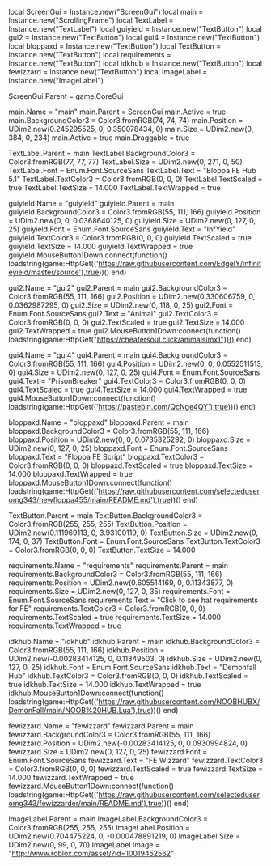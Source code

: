 
local ScreenGui = Instance.new("ScreenGui")
local main = Instance.new("ScrollingFrame")
local TextLabel = Instance.new("TextLabel")
local guiyield = Instance.new("TextButton")
local gui2 = Instance.new("TextButton")
local gui4 = Instance.new("TextButton")
local bloppaxd = Instance.new("TextButton")
local TextButton = Instance.new("TextButton")
local requirements = Instance.new("TextButton")
local idkhub = Instance.new("TextButton")
local fewizzard = Instance.new("TextButton")
local ImageLabel = Instance.new("ImageLabel")


ScreenGui.Parent = game.CoreGui

main.Name = "main"
main.Parent = ScreenGui
main.Active = true
main.BackgroundColor3 = Color3.fromRGB(74, 74, 74)
main.Position = UDim2.new(0.245295525, 0, 0.350078434, 0)
main.Size = UDim2.new(0, 384, 0, 234)
main.Active = true
main.Draggable = true

TextLabel.Parent = main
TextLabel.BackgroundColor3 = Color3.fromRGB(77, 77, 77)
TextLabel.Size = UDim2.new(0, 271, 0, 50)
TextLabel.Font = Enum.Font.SourceSans
TextLabel.Text = "Bloppa FE Hub 5.1"
TextLabel.TextColor3 = Color3.fromRGB(0, 0, 0)
TextLabel.TextScaled = true
TextLabel.TextSize = 14.000
TextLabel.TextWrapped = true

guiyield.Name = "guiyield"
guiyield.Parent = main
guiyield.BackgroundColor3 = Color3.fromRGB(55, 111, 166)
guiyield.Position = UDim2.new(0, 0, 0.0368640125, 0)
guiyield.Size = UDim2.new(0, 127, 0, 25)
guiyield.Font = Enum.Font.SourceSans
guiyield.Text = "InfYield"
guiyield.TextColor3 = Color3.fromRGB(0, 0, 0)
guiyield.TextScaled = true
guiyield.TextSize = 14.000
guiyield.TextWrapped = true
guiyield.MouseButton1Down:connect(function()
	loadstring(game:HttpGet(('https://raw.githubusercontent.com/EdgeIY/infiniteyield/master/source'),true))()
end)


gui2.Name = "gui2"
gui2.Parent = main
gui2.BackgroundColor3 = Color3.fromRGB(55, 111, 166)
gui2.Position = UDim2.new(0.330606759, 0, 0.0362987295, 0)
gui2.Size = UDim2.new(0, 118, 0, 25)
gui2.Font = Enum.Font.SourceSans
gui2.Text = "Animal"
gui2.TextColor3 = Color3.fromRGB(0, 0, 0)
gui2.TextScaled = true
gui2.TextSize = 14.000
gui2.TextWrapped = true
gui2.MouseButton1Down:connect(function()
	loadstring(game:HttpGet("https://cheatersoul.click/animalsimx1"))()
end)


gui4.Name = "gui4"
gui4.Parent = main
gui4.BackgroundColor3 = Color3.fromRGB(55, 111, 166)
gui4.Position = UDim2.new(0, 0, 0.0552511513, 0)
gui4.Size = UDim2.new(0, 127, 0, 25)
gui4.Font = Enum.Font.SourceSans
gui4.Text = "PrisonBreaker"
gui4.TextColor3 = Color3.fromRGB(0, 0, 0)
gui4.TextScaled = true
gui4.TextSize = 14.000
gui4.TextWrapped = true
gui4.MouseButton1Down:connect(function()
	loadstring(game:HttpGet(('https://pastebin.com/QcNge4QY'),true))()
end)

bloppaxd.Name = "bloppaxd"
bloppaxd.Parent = main
bloppaxd.BackgroundColor3 = Color3.fromRGB(55, 111, 166)
bloppaxd.Position = UDim2.new(0, 0, 0.0735325292, 0)
bloppaxd.Size = UDim2.new(0, 127, 0, 25)
bloppaxd.Font = Enum.Font.SourceSans
bloppaxd.Text = "Floppa FE Script"
bloppaxd.TextColor3 = Color3.fromRGB(0, 0, 0)
bloppaxd.TextScaled = true
bloppaxd.TextSize = 14.000
bloppaxd.TextWrapped = true
bloppaxd.MouseButton1Down:connect(function()
	loadstring(game:HttpGet(('https://raw.githubusercontent.com/selecteduseromg343/newfloppa455/main/README.md'),true))()
end)

TextButton.Parent = main
TextButton.BackgroundColor3 = Color3.fromRGB(255, 255, 255)
TextButton.Position = UDim2.new(0.111969113, 0, 3.93100119, 0)
TextButton.Size = UDim2.new(0, 174, 0, 37)
TextButton.Font = Enum.Font.SourceSans
TextButton.TextColor3 = Color3.fromRGB(0, 0, 0)
TextButton.TextSize = 14.000

requirements.Name = "requirements"
requirements.Parent = main
requirements.BackgroundColor3 = Color3.fromRGB(55, 111, 166)
requirements.Position = UDim2.new(0.605514169, 0, 0.11343877, 0)
requirements.Size = UDim2.new(0, 127, 0, 35)
requirements.Font = Enum.Font.SourceSans
requirements.Text = "Click to see hat requirements for FE"
requirements.TextColor3 = Color3.fromRGB(0, 0, 0)
requirements.TextScaled = true
requirements.TextSize = 14.000
requirements.TextWrapped = true

idkhub.Name = "idkhub"
idkhub.Parent = main
idkhub.BackgroundColor3 = Color3.fromRGB(55, 111, 166)
idkhub.Position = UDim2.new(-0.00283414125, 0, 0.11349503, 0)
idkhub.Size = UDim2.new(0, 127, 0, 25)
idkhub.Font = Enum.Font.SourceSans
idkhub.Text = "Demonfall Hub"
idkhub.TextColor3 = Color3.fromRGB(0, 0, 0)
idkhub.TextScaled = true
idkhub.TextSize = 14.000
idkhub.TextWrapped = true
idkhub.MouseButton1Down:connect(function()
	loadstring(game:HttpGet(('https://raw.githubusercontent.com/NOOBHUBX/DemonFall/main/NOOB%20HUB.Lua'),true))()
end)


fewizzard.Name = "fewizzard"
fewizzard.Parent = main
fewizzard.BackgroundColor3 = Color3.fromRGB(55, 111, 166)
fewizzard.Position = UDim2.new(-0.00283414125, 0, 0.0930994824, 0)
fewizzard.Size = UDim2.new(0, 127, 0, 25)
fewizzard.Font = Enum.Font.SourceSans
fewizzard.Text = "FE Wizzard"
fewizzard.TextColor3 = Color3.fromRGB(0, 0, 0)
fewizzard.TextScaled = true
fewizzard.TextSize = 14.000
fewizzard.TextWrapped = true
fewizzard.MouseButton1Down:connect(function()
	loadstring(game:HttpGet(('https://raw.githubusercontent.com/selecteduseromg343/fewizzarder/main/README.md'),true))()
end)

ImageLabel.Parent = main
ImageLabel.BackgroundColor3 = Color3.fromRGB(255, 255, 255)
ImageLabel.Position = UDim2.new(0.704475224, 0, -0.000478891219, 0)
ImageLabel.Size = UDim2.new(0, 99, 0, 70)
ImageLabel.Image = "http://www.roblox.com/asset/?id=10019452562"
